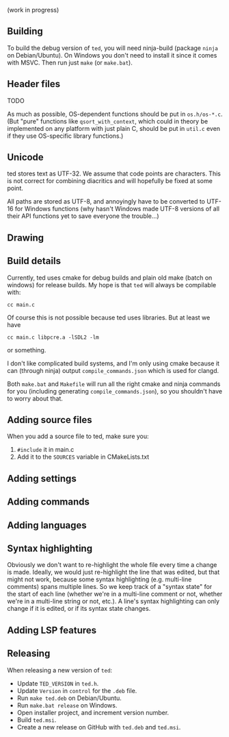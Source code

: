 (work in progress)

## Building

To build the debug version of `ted`, you will need ninja-build (package `ninja` on Debian/Ubuntu).
On Windows you don't need to install it since it comes with MSVC. Then run just `make` (or `make.bat`).

## Header files

TODO

As much as possible, OS-dependent functions should be put in `os.h/os-*.c`.
(But "pure" functions like `qsort_with_context`, which could
in theory be implemented on any platform with just plain C, should be put
in `util.c` even if they use OS-specific library functions.)

## Unicode

ted stores text as UTF-32. We assume that code points are characters.
This is not correct for combining diacritics and will hopefully be fixed at some point.

All paths are stored as UTF-8, and annoyingly have to be converted to UTF-16 for Windows
functions (why hasn't Windows made UTF-8 versions of all their API functions yet to save
everyone the trouble...)

## Drawing

## Build details

Currently, ted uses cmake for debug builds and plain old make (batch on windows) for
release builds. My hope is that `ted` will always be compilable with:
```
cc main.c
```
Of course this is not possible because ted uses libraries. But at least we have
```
cc main.c libpcre.a -lSDL2 -lm
```
or something.


I don't like complicated build systems, and I'm only using cmake because it can
(through ninja) output `compile_commands.json` which is used for clangd.

Both `make.bat` and `Makefile` will run all the right cmake and ninja commands
for you (including generating `compile_commands.json`),
so you shouldn't have to worry about that.

## Adding source files

When you add a source file to ted, make sure you:

1. `#include` it in main.c
2. Add it to the `SOURCES` variable in CMakeLists.txt

## Adding settings

## Adding commands

## Adding languages

## Syntax highlighting

Obviously we don't want to re-highlight the whole file every time a change is made.
Ideally, we would just re-highlight the line that was edited, but that might
not work, because some syntax highlighting (e.g. multi-line comments) spans multiple lines.
So we keep track of a "syntax state" for the start of each line (whether we're in a multi-line comment or not,
whether we're in a multi-line string or not, etc.). A line's syntax highlighting can only change
if it is edited, or if its syntax state changes.

## Adding LSP features

## Releasing

When releasing a new version of `ted`:

- Update `TED_VERSION` in `ted.h`.
- Update `Version` in `control` for the `.deb` file.
- Run `make ted.deb` on Debian/Ubuntu.
- Run `make.bat release` on Windows.
- Open installer project, and increment version number.
- Build `ted.msi`.
- Create a new release on GitHub with `ted.deb` and `ted.msi`.
